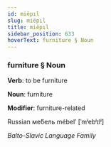 ```yaml
---
id: miëpıl
slug: miëpıl
title: miëpıl
sidebar_position: 633
hoverText: furniture § Noun
---
```


### furniture § Noun

**Verb**: to be furniture

**Noun**: furniture

**Modifier**: furniture-related

Russian ме́бель mébelʹ [ˈmʲebʲɪlʲ]

*Balto-Slavic Language Family*